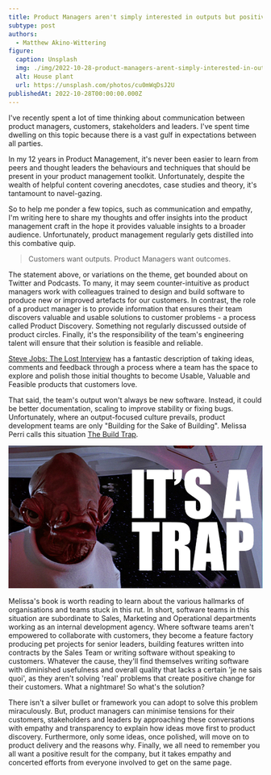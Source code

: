 ```yaml
---
title: Product Managers aren't simply interested in outputs but positive outcomes for their customers
subtype: post
authors:
  - Matthew Akino-Wittering
figure:
  caption: Unsplash
  img: ./img/2022-10-28-product-managers-arent-simply-interested-in-outputs-but-positive-outcomes-for-their-customers.jpg
  alt: House plant
  url: https://unsplash.com/photos/cu0mWqDsJ2U
publishedAt: 2022-10-28T00:00:00.000Z
---
```

I've recently spent a lot of time thinking about communication between product managers, customers, stakeholders and leaders. I've spent time dwelling on this topic because there is a vast gulf in expectations between all parties.

In my 12 years in Product Management, it's never been easier to learn from peers and thought leaders the behaviours and techniques that should be present in your product management toolkit. Unfortunately, despite the wealth of helpful content covering anecdotes, case studies and theory, it's tantamount to navel-gazing.

So to help me ponder a few topics, such as communication and empathy, I'm writing here to share my thoughts and offer insights into the product management craft in the hope it provides valuable insights to a broader audience. Unfortunately, product management regularly gets distilled into this combative quip.

>    Customers want outputs. Product Managers want outcomes.

The statement above, or variations on the theme, get bounded about on Twitter and Podcasts. To many, it may seem counter-intuitive as product managers work with colleagues trained to design and build software to produce new or improved artefacts for our customers. In contrast, the role of a product manager is to provide information that ensures their team discovers valuable and usable solutions to customer problems - a process called Product Discovery. Something not regularly discussed outside of product circles. Finally, it's the responsibility of the team's engineering talent will ensure that their solution is feasible and reliable.

[Steve Jobs: The Lost Interview](https://youtu.be/rDqQcmVqAm4?t=2088) has a fantastic description of taking ideas, comments and feedback through a process where a team has the space to explore and polish those initial thoughts to become Usable, Valuable and Feasible products that customers love.

That said, the team's output won't always be new software. Instead, it could be better documentation, scaling to improve stability or fixing bugs. Unfortunately, where an output-focused culture prevails, product development teams are only "Building for the Sake of Building". Melissa Perri calls this situation [The Build Trap](https://melissaperri.com/blog/2014/08/05/the-build-trap).

![It's a Trap](./img/2022-10-28-its-a-trap.jpg)

Melissa's book is worth reading to learn about the various hallmarks of organisations and teams stuck in this rut. In short, software teams in this situation are subordinate to Sales, Marketing and Operational departments working as an internal development agency. Where software teams aren't empowered to collaborate with customers, they become a feature factory producing pet projects for senior leaders,  building features written into contracts by the Sales Team or writing software without speaking to customers. Whatever the cause, they'll find themselves writing software with diminished usefulness and overall quality that lacks a certain 'je ne sais quoi', as they aren't solving 'real' problems that create positive change for their customers. What a nightmare! So what's the solution?

There isn't a silver bullet or framework you can adopt to solve this problem miraculously. But, product managers can minimise tensions for their customers, stakeholders and leaders by approaching these conversations with empathy and transparency to explain how ideas move first to product discovery. Furthermore, only some ideas, once polished, will move on to product delivery and the reasons why. Finally, we all need to remember you all want a positive result for the company, but it takes empathy and concerted efforts from everyone involved to get on the same page.
